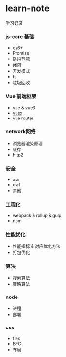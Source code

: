 # learn-note
学习记录


### js-core 基础
- es6+
- Promise
- 防抖节流
- 闭包
- 开发模式
- ts
- 垃圾回收

### Vue 前端框架
- vue & vue3
- [vuex](https://github.com/ImperfectWorld/learn-note/blob/main/vue/vuex%E5%8E%9F%E7%90%86%E6%BA%90%E7%A0%81%E5%AE%9E%E7%8E%B0.md)
- vue router

### network网络
- 浏览器渲染原理
- 缓存
- http2

### [安全](https://github.com/ImperfectWorld/learn-note/tree/main/%E5%AE%89%E5%85%A8)
- xss
- csrf
- 其他

### 工程化
- webpack & rollup & gulp
- npm

### 性能优化
- 性能指标 & 对应优化方法
- 打包优化

### 算法
- 搜索算法
- 策略算法

### node
- 进程
- 部署

### css
- flex
- BFC
- 布局

